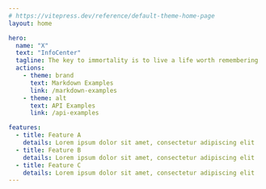 ```yaml
---
# https://vitepress.dev/reference/default-theme-home-page
layout: home

hero:
  name: "X"
  text: "InfoCenter"
  tagline: The key to immortality is to live a life worth remembering
  actions:
    - theme: brand
      text: Markdown Examples
      link: /markdown-examples
    - theme: alt
      text: API Examples
      link: /api-examples

features:
  - title: Feature A
    details: Lorem ipsum dolor sit amet, consectetur adipiscing elit
  - title: Feature B
    details: Lorem ipsum dolor sit amet, consectetur adipiscing elit
  - title: Feature C
    details: Lorem ipsum dolor sit amet, consectetur adipiscing elit
---
```


